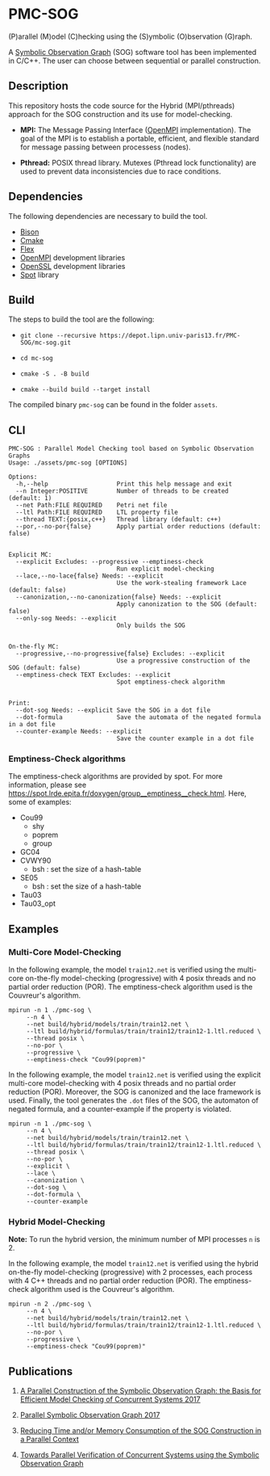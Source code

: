 # PMC-SOG

(P)arallel (M)odel (C)hecking using the (S)ymbolic (O)bservation (G)raph.

A [Symbolic Observation Graph](https://www.researchgate.net/profile/Kais_Klai/publication/48445044_Design_and_Evaluation_of_a_Symbolic_and_Abstraction-Based_Model_Checker/links/00463514319a181966000000.pdf)
(SOG) software tool has been implemented in C/C++. The user can choose between
sequential or parallel construction.

## Description

This repository hosts the code source for the Hybrid (MPI/pthreads) approach for
the SOG construction and its use for model-checking.

* **MPI:** The Message Passing Interface ([OpenMPI](https://www.open-mpi.org/)
implementation). The goal of the MPI is to establish a portable, efficient, and
flexible standard for message passing between processess (nodes).

* **Pthread:** POSIX thread library.  Mutexes (Pthread lock functionality) are
used to prevent data inconsistencies due to race conditions.

## Dependencies

The following dependencies are necessary to build the tool.

- [Bison](https://www.gnu.org/software/bison/)
- [Cmake](https://cmake.org/)
- [Flex](https://github.com/westes/flex)
- [OpenMPI](https://www.open-mpi.org/) development libraries
- [OpenSSL](https://www.openssl.org/) development libraries
- [Spot](https://spot.lrde.epita.fr/install.html) library

## Build

The steps to build the tool are the following:

- `git clone --recursive https://depot.lipn.univ-paris13.fr/PMC-SOG/mc-sog.git`

- `cd mc-sog`

- `cmake -S . -B build`

- `cmake --build build --target install`

The compiled binary `pmc-sog` can be found in the folder `assets`.

## CLI

```
PMC-SOG : Parallel Model Checking tool based on Symbolic Observation Graphs
Usage: ./assets/pmc-sog [OPTIONS]

Options:
  -h,--help                   Print this help message and exit
  --n Integer:POSITIVE        Number of threads to be created (default: 1)
  --net Path:FILE REQUIRED    Petri net file
  --ltl Path:FILE REQUIRED    LTL property file
  --thread TEXT:{posix,c++}   Thread library (default: c++)
  --por,--no-por{false}       Apply partial order reductions (default: false)


Explicit MC:
  --explicit Excludes: --progressive --emptiness-check
                              Run explicit model-checking
  --lace,--no-lace{false} Needs: --explicit
                              Use the work-stealing framework Lace (default: false)
  --canonization,--no-canonization{false} Needs: --explicit
                              Apply canonization to the SOG (default: false)
  --only-sog Needs: --explicit
                              Only builds the SOG


On-the-fly MC:
  --progressive,--no-progressive{false} Excludes: --explicit
                              Use a progressive construction of the SOG (default: false)
  --emptiness-check TEXT Excludes: --explicit
                              Spot emptiness-check algorithm


Print:
  --dot-sog Needs: --explicit Save the SOG in a dot file
  --dot-formula               Save the automata of the negated formula in a dot file
  --counter-example Needs: --explicit
                              Save the counter example in a dot file
```

### Emptiness-Check algorithms
The emptiness-check algorithms are provided by spot. For more information,
please see https://spot.lrde.epita.fr/doxygen/group__emptiness__check.html.
Here, some of examples:

* Cou99
     + shy
     + poprem
     + group
* GC04
* CVWY90
     + bsh : set the size of a hash-table
* SE05
     + bsh : set the size of a hash-table
* Tau03
* Tau03_opt

## Examples

### Multi-Core Model-Checking

In the following example, the model `train12.net` is verified using the
multi-core on-the-fly model-checking (progressive) with 4 posix threads and no
partial order reduction (POR). The emptiness-check algorithm used is the
Couvreur's algorithm.

```
mpirun -n 1 ./pmc-sog \
     --n 4 \
     --net build/hybrid/models/train/train12.net \
     --ltl build/hybrid/formulas/train/train12/train12-1.ltl.reduced \
     --thread posix \
     --no-por \
     --progressive \
     --emptiness-check "Cou99(poprem)"
```

In the following example, the model `train12.net` is verified using the explicit
multi-core model-checking with 4 posix threads and no partial order reduction
(POR). Moreover, the SOG is canonized and the lace framework is used. Finally,
the tool generates the `.dot` files of the SOG, the automaton of negated
formula, and a counter-example if the property is violated.

```
mpirun -n 1 ./pmc-sog \
     --n 4 \
     --net build/hybrid/models/train/train12.net \
     --ltl build/hybrid/formulas/train/train12/train12-1.ltl.reduced \
     --thread posix \
     --no-por \
     --explicit \
     --lace \
     --canonization \
     --dot-sog \
     --dot-formula \
     --counter-example
```

### Hybrid Model-Checking

**Note:** To run the hybrid version, the minimum number of MPI processes `n` is 2.

In the following example, the model `train12.net` is verified using the hybrid
on-the-fly model-checking (progressive) with 2 processes, each process with 4
C++ threads and no partial order reduction (POR). The emptiness-check algorithm
used is the Couvreur's algorithm.


```
mpirun -n 2 ./pmc-sog \
     --n 4 \
     --net build/hybrid/models/train/train12.net \
     --ltl build/hybrid/formulas/train/train12/train12-1.ltl.reduced \
     --no-por \
     --progressive \
     --emptiness-check "Cou99(poprem)"
```


## Publications

1. [A Parallel Construction of the Symbolic Observation Graph: the Basis for Efficient Model Checking of Concurrent Systems 2017](https://www.researchgate.net/publication/315840512_A_Parallel_Construction_of_the_Symbolic_Observation_Graph_the_Basis_for_Efficient_Model_Checking_of_Concurrent_Systems)

2. [Parallel Symbolic Observation Graph 2017](https://ieeexplore.ieee.org/document/8367348)

3. [Reducing Time and/or Memory Consumption of the SOG Construction in a Parallel Context](https://ieeexplore.ieee.org/abstract/document/8672359)

4. [Towards Parallel Verification of Concurrent Systems using the Symbolic Observation Graph](https://ieeexplore.ieee.org/abstract/document/8843636)
